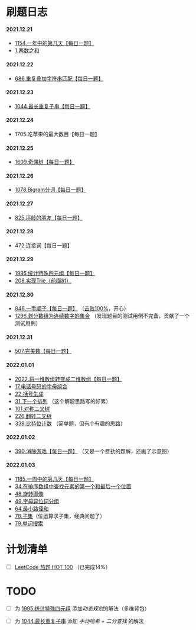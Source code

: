 # 刷题日志
#### **2021.12.21**
- [1154.一年中的第几天【每日一题】](solutions/1154.一年中的第几天.md) 
- [1.两数之和](solutions/1.两数之和.md)

#### **2021.12.22**
- [686.重复叠加字符串匹配【每日一题】](solutions/686.重复叠加字符串匹配.md)

#### **2021.12.23**
- [1044.最长重复子串【每日一题】](solutions/1044.最长重复子串.md)

#### **2021.12.24**
- 1705.吃苹果的最大数目【每日一题】

#### **2021.12.25**
- [1609.奇偶树【每日一题】](solutions/1609.奇偶树.md)

#### **2021.12.26**
- [1078.Bigram分词【每日一题】](solutions/1078.Bigram分词.md)

#### **2021.12.27**
- [825.适龄的朋友【每日一题】](solutions/825.适龄的朋友.md)

#### **2021.12.28**
- 472.连接词【每日一题】

#### **2021.12.29**
- [1995.统计特殊四元组【每日一题】](solutions/1995.统计特殊四元组.md)
- [208.实现Trie（前缀树）](solutions/208.实现Trie（前缀树）.md)

#### **2021.12.30**
- [846.一手顺子【每日一题】](solutions/846.一手顺子.md) （[击败100%](assets/846题击败100%.png)，开心）
- [1296.划分数组为连续数字的集合](solutions/1296.划分数组为连续数字的集合.md) （发现题目的测试用例不完备，贡献了一个测试用例）

#### **2021.12.31**
- [507.完美数【每日一题】](solutions/507.完美数.md)

#### **2022.01.01**
- [2022.将一维数组转变成二维数组【每日一题】](solutions/2022.将一维数组转变成二维数组.md)
- [17.电话号码的字母组合](solutions/17.电话号码的字母组合.md)
- [22.括号生成](solutions/22.括号生成.md)
- [31.下一个排列](solutions/31.下一个排列.md) （这个解题思路写的好累）
- [101.对称二叉树](solutions/101.对称二叉树.md)
- [226.翻转二叉树](solutions/226.翻转二叉树.md)
- [338.比特位计数](solutions/338.比特位计数.md) （简单题，但有个有趣的思路）

#### **2022.01.02**
- [390.消除游戏【每日一题】](solutions/390.消除游戏.md) （又是一个费劲的题解，还画了示意图）

#### **2022.01.03**
- [1185.一周中的第几天【每日一题】](solutions/1185.一周中的第几天.md)
- [34.在排序数组中查找元素的第一个和最后一个位置](solutions/34.在排序数组中查找元素的第一个和最后一个位置.md)
- [48.旋转图像](solutions/48.旋转图像.md)
- [49.字母异位词分组](solutions/49.字母异位词分组.md)
- [64.最小路径和](solutions/64.最小路径和.md)
- [78.子集](solutions/78.子集.md)（位运算求子集，经典问题了）
- [79.单词搜索](solutions/79.单词搜索.md)


# 计划清单
- [ ] [LeetCode 热题 HOT 100](plan_list/Hot_100.md) （已完成14%）


# TODO
- [ ] 为 [1995.统计特殊四元组](solutions/1995.统计特殊四元组.md) 添加*动态规划*的解法（多维背包）
- [ ] 为 [1044.最长重复子串](solutions/1044.最长重复子串.md) 添加 *手动哈希 + 二分查找* 的解法

